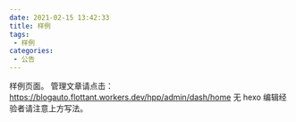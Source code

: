 ```yaml
---
date: 2021-02-15 13:42:33
title: 样例
tags:
 - 样例
categories:
 - 公告
---
```


样例页面。
管理文章请点击：https://blogauto.flottant.workers.dev/hpp/admin/dash/home
无 hexo 编辑经验者请注意上方写法。